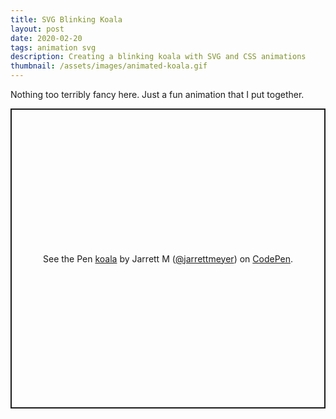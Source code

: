```yaml
---
title: SVG Blinking Koala
layout: post
date: 2020-02-20
tags: animation svg
description: Creating a blinking koala with SVG and CSS animations
thumbnail: /assets/images/animated-koala.gif
---
```


Nothing too terribly fancy here. Just a fun animation that I put together.

<p class="codepen" data-height="480" data-theme-id="dark" data-default-tab="result" data-user="jarrettmeyer" data-slug-hash="oNXWGaE" style="height: 480px; box-sizing: border-box; display: flex; align-items: center; justify-content: center; border: 2px solid; margin: 1em 0; padding: 1em;" data-pen-title="koala">
  <span>See the Pen <a href="https://codepen.io/jarrettmeyer/pen/oNXWGaE">
  koala</a> by Jarrett M (<a href="https://codepen.io/jarrettmeyer">@jarrettmeyer</a>)
  on <a href="https://codepen.io">CodePen</a>.</span>
</p>
<script async src="https://static.codepen.io/assets/embed/ei.js"></script>
